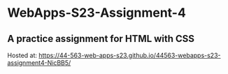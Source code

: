 # WebApps-S23-Assignment-4
A practice assignment for HTML with CSS
---
Hosted at: https://44-563-web-apps-s23.github.io/44563-webapps-s23-assignment4-NicBB5/
